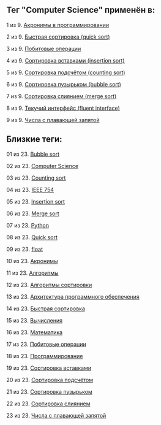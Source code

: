 ## Тег "Computer Science" применён в:

1 из 9. [Акронимы в программировании](../Computer%20science/Акронимы%20в%20программировании.md)

2 из 9. [Быстрая сортировка (quick sort)](../Computer%20science/Сортировки/Быстрая%20сортировка.md)

3 из 9. [Побитовые операции](../Computer%20science/Побитовые%20операции.md)

4 из 9. [Сортировка вставками (insertion sort)](../Computer%20science/Сортировки/Сортировка%20вставками.md)

5 из 9. [Сортировка подсчётом (counting sort)](../Computer%20science/Сортировки/Сортировка%20подсчётом.md)

6 из 9. [Сортировка пузырьком (bubble sort)](../Computer%20science/Сортировки/Сортировка%20пузырьком.md)

7 из 9. [Сортировка слиянием (merge sort)](../Computer%20science/Сортировки/Сортировка%20слиянием.md)

8 из 9. [Текучий интерфейс (fluent interface)](../Computer%20science/Текучий%20интерфейс.md)

9 из 9. [Числа с плавающей запятой](../Computer%20science/Числа%20с%20плавающей%20запятой.md)

## Близкие теги:

01 из 23. [Bubble sort](./bubble%20sort.md)

02 из 23. [Computer Science](./computer%20science.md)

03 из 23. [Counting sort](./counting%20sort.md)

04 из 23. [IEEE 754](./ieee%20754.md)

05 из 23. [Insertion sort](./insertion%20sort.md)

06 из 23. [Merge sort](./merge%20sort.md)

07 из 23. [Python](./python.md)

08 из 23. [Quick sort](./quick%20sort.md)

09 из 23. [float](./float.md)

10 из 23. [Акронимы](./акронимы.md)

11 из 23. [Алгоритмы](./алгоритмы.md)

12 из 23. [Алгоритмы сортировки](./алгоритмы%20сортировки.md)

13 из 23. [Архитектура программного обеспечения](./архитектура%20программного%20обеспечения.md)

14 из 23. [Быстрая сортировка](./быстрая%20сортировка.md)

15 из 23. [Вычисления](./вычисления.md)

16 из 23. [Математика](./математика.md)

17 из 23. [Побитовые операции](./побитовые%20операции.md)

18 из 23. [Программирование](./программирование.md)

19 из 23. [Сортировка вставками](./сортировка%20вставками.md)

20 из 23. [Сортировка подсчётом](./сортировка%20подсчётом.md)

21 из 23. [Сортировка пузырьком](./сортировка%20пузырьком.md)

22 из 23. [Сортировка слиянием](./сортировка%20слиянием.md)

23 из 23. [Числа с плавающей запятой](./числа%20с%20плавающей%20запятой.md)

